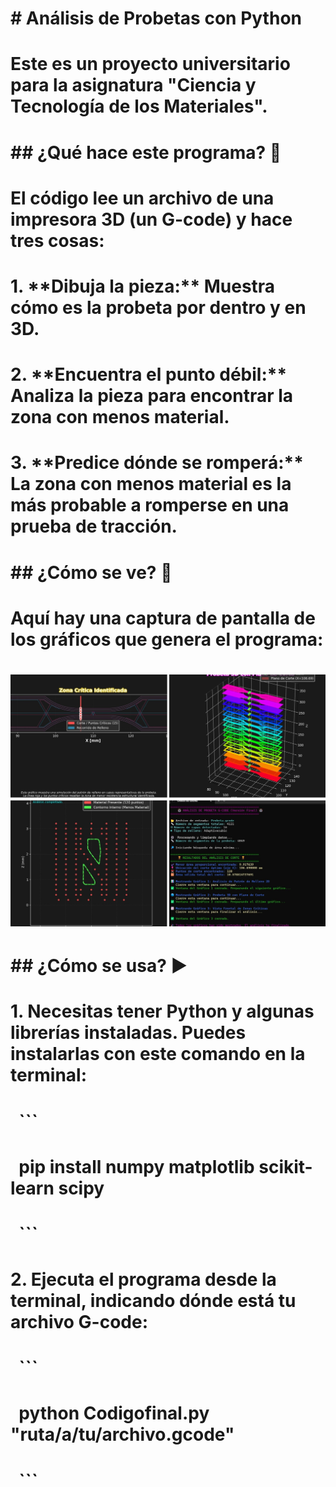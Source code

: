 # \# Análisis de Probetas con Python

# 

# Este es un proyecto universitario para la asignatura "Ciencia y Tecnología de los Materiales".

# 

# \## ¿Qué hace este programa? 🤔

# 

# El código lee un archivo de una impresora 3D (un G-code) y hace tres cosas:

# 

# 1\.  \*\*Dibuja la pieza:\*\* Muestra cómo es la probeta por dentro y en 3D.

# 2\.  \*\*Encuentra el punto débil:\*\* Analiza la pieza para encontrar la zona con menos material.

# 3\.  \*\*Predice dónde se romperá:\*\* La zona con menos material es la más probable a romperse en una prueba de tracción.

# 

# \## ¿Cómo se ve? 📸

# 

# Aquí hay una captura de pantalla de los gráficos que genera el programa:

# 

# ![Resultados del Análisis](probeta.jpg)

# 

# \## ¿Cómo se usa? ▶️

# 

# 1\.  Necesitas tener Python y algunas librerías instaladas. Puedes instalarlas con este comando en la terminal:

# &nbsp;   ```

# &nbsp;   pip install numpy matplotlib scikit-learn scipy

# &nbsp;   ```

# 

# 2\.  Ejecuta el programa desde la terminal, indicando dónde está tu archivo G-code:

# &nbsp;   ```

# &nbsp;   python Codigofinal.py "ruta/a/tu/archivo.gcode"

# &nbsp;   ```

